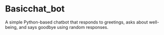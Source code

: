 # Basicchat_bot
A simple Python-based chatbot that responds to greetings, asks about well-being, and says goodbye using random responses.
